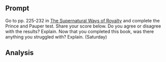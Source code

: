 ---
---

## Prompt

Go to pp. 225-232 in [The Supernatural Ways of Royalty] and complete the Prince and Pauper test. Share your score below. Do you agree or disagree with the results? Explain.  Now that you completed this book, was there anything you struggled with? Explain. (Saturday)

[The Supernatural Ways of Royalty]: https://read.amazon.com/?asin=B072TPGMCM

## Analysis

